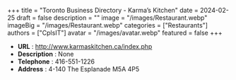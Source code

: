 +++
title = "Toronto Business Directory - Karma’s Kitchen"
date = 2024-02-25
draft = false
description = ""
image = "/images/Restaurant.webp"
imageBig = "/images/Restaurant.webp"
categories = ["Restaurants"]
authors = ["CplsIT"]
avatar = "/images/avatar.webp"
featured = false
+++


* **URL** :  http://www.karmaskitchen.ca/index.php
* **Description** : None
* **Telephone** : 416-551-1226
* **Address** : 4-140 The Esplanade M5A 4P5